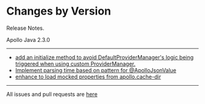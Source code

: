 Changes by Version
==================
Release Notes.

Apollo Java 2.3.0

------------------
* [add an initialize method to avoid DefaultProviderManager's logic being triggered when using custom ProviderManager.](https://github.com/apolloconfig/apollo-java/pull/50)
* [Implement parsing time based on pattern for @ApolloJsonValue](https://github.com/apolloconfig/apollo-java/pull/53)
* [enhance to load mocked properties from apollo.cache-dir](https://github.com/apolloconfig/apollo-java/pull/58)

------------------
All issues and pull requests are [here](https://github.com/apolloconfig/apollo-java/milestone/3?closed=1)